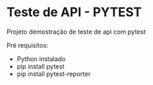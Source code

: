 # Teste de API - PYTEST
Projeto demostração de teste de api com pytest

Pré requisitos:
  - Python instalado
  - pip install pytest
  - pip install pytest-reporter


